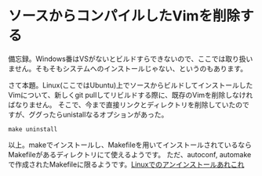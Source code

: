 # ソースからコンパイルしたVimを削除する
備忘録。Windows番はVSがないとビルドすらできないので、ここでは取り扱いません。そもそもシステムへのインストールじゃない、というのもあります。

さて本題。Linux(ここではUbuntu)上でソースからビルドしてインストールしたVimについて、新しくgit pullしてリビルドする際に、既存のVimを削除しなければなりません。
そこで、今まで直接リンクとディレクトリを削除していたのですが、ググったらunistallなるオプションがあった。
```
make uninstall
```
以上。makeでインストールし、Makefileを用いてインストールされているならMakefileがあるディレクトリにて使えるようです。
ただ、autoconf, automakeで作成されたMakefileに限るようです。[Linuxでのアンインストールあれこれ
](https://open-groove.net/linux/about-uninstall/)


